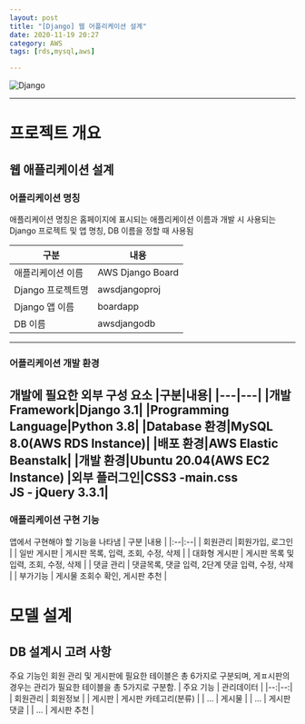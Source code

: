 ```yaml
---
layout: post
title: "[Django] 웹 어플리케이션 설계"
date: 2020-11-19 20:27
category: AWS
tags: [rds,mysql,aws]

---
```

![Django](https://miro.medium.com/max/2560/1*Ks0q-hduUiEo9JVzWNJhRg.jpeg)

---
# 프로젝트 개요
## 웹 애플리케이션 설계
### 어플리케이션 명칭
애플리케이션 명칭은 홈페이지에 표시되는 애플리케이션 이름과 개발 시 사용되는 Django 프로젝트 및 앱 명칭, DB 이름을 정할 때 사용됨

|구분|내용|
|---|---|
|애플리케이션 이름|AWS Django Board|
|Django 프로젝트명|awsdjangoproj|
|Django 앱 이름|boardapp|
|DB 이름|awsdjangodb|
---
### 어플리케이션 개발 환경
개발에 필요한 외부 구성 요소
|구분|내용|
|---|---|
|개발 Framework|Django 3.1|
|Programming Language|Python 3.8|
|Database 환경|MySQL 8.0(AWS RDS Instance)|
|배포 환경|AWS Elastic Beanstalk|
|개발 환경|Ubuntu 20.04(AWS EC2 Instance)
|외부 플러그인|CSS3 -main.css <br>JS - jQuery 3.3.1|
---
### 애플리케이션 구현 기능 
앱에서 구현해야 할 기능을 나타냄
| 구분  |내용   |
|:--|:--|
| 회원관리  |회원가입, 로그인   |
| 일반 게시판 | 게시판 목록, 입력, 조회, 수정, 삭제   |
| 대화형 게시판   | 게시판 목록 및 입력, 조회, 수정, 삭제  |
| 댓글 관리  | 댓글목록, 댓글 입력, 2단계 댓글 입력, 수정, 삭제  |
| 부가기능  |  게시물 조회수 확인, 게시판 추천 |

# 모델 설계

## DB 설계시 고려 사항 
주요 기능인 회원 관리 및 게시판에 필요한 테이블은 총 6가지로 구분되며, 게ㅍ시판의 경우는 관리가 필요한 테이블을 총 5가지로 구분함.
| 주요 기능  | 관리데이터   |
|--:|--:|
| 회원관리  | 회원정보   |
|  게시판   | 게시판 카테고리(분류)   |
| ...  | 게시물  |
|  ... | 게시판 댓글  |
|  ... | 게시판 추천  |
